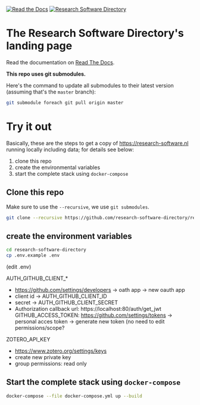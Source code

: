 [![Read the Docs](https://img.shields.io/readthedocs/pip.svg?style=flat-square)](http://researchsoftwaredirectory.readthedocs.io/en/latest/)
[![Research Software Directory](https://img.shields.io/badge/rsd-Research%20Software%20Directory-00a3e3.svg?style=flat-square)](https://www.research-software.nl/software/research-software-directory)

# The Research Software Directory's landing page

Read the documentation on [Read The Docs](http://researchsoftwaredirectory.readthedocs.io/en/latest/).

**This repo uses git submodules.**

Here's the command to update all submodules to their latest version (assuming that's the ``master`` branch):

```bash
git submodule foreach git pull origin master
```




# Try it out

Basically, these are the steps to get a copy of https://research-software.nl running locally including data; for details see below:

1. clone this repo
1. create the environmental variables
1. start the complete stack using ``docker-compose``


## Clone this repo

Make sure to use the ``--recursive``, we use ``git submodules``.

```bash
git clone --recursive https://github.com/research-software-directory/research-software-directory.git
```

## create the environment variables

```bash
cd research-software-directory
cp .env.example .env
```

(edit .env)


AUTH_GITHUB_CLIENT_*
 - https://github.com/settings/developers -> oath app -> new oauth app 
 - client id -> AUTH_GITHUB_CLIENT_ID
 - secret -> AUTH_GITHUB_CLIENT_SECRET
 - Authorization callback url: https://localhost:80/auth/get_jwt
GITHUB_ACCESS_TOKEN: https://github.com/settings/tokens -> personal acces token -> generate new token (no need to edit permissions/scope?

ZOTERO_API_KEY
  - https://www.zotero.org/settings/keys
  - create new private key
  - group permissions: read only
  


## Start the complete stack using ``docker-compose``

```bash
docker-compose --file docker-compose.yml up --build
```


